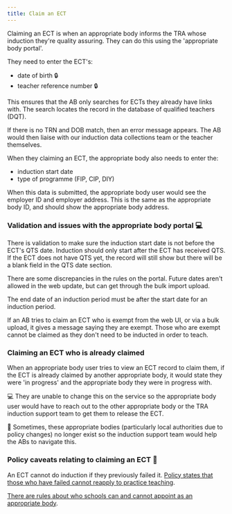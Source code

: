 ```yaml
---
title: Claim an ECT
---
```


Claiming an ECT is when an appropriate body informs the TRA whose induction they're quality assuring. They can do this using the 'appropriate body portal'.

They need to enter the ECT's:

- date of birth 🔒
- teacher reference number 🔒

This ensures that the AB only searches for ECTs they already have links with. The search locates the record in the database of qualified teachers (DQT).

If there is no TRN and DOB match, then an error message appears. The AB would then liaise with our induction data collections team or the teacher themselves.

When they claiming an ECT, the appropriate body also needs to enter the:

* induction start date
* type of programme (FIP, CIP, DIY)

When this data is submitted, the appropriate body user would see the employer ID and employer address. This is the same as the appropriate body ID, and should show the appropriate body address.

### Validation and issues with the appropriate body portal 💻

There is validation to make sure the induction start date is not before the ECT's QTS date. Induction should only start after the ECT has received QTS. If the ECT does not have QTS yet, the record will still show but there will be a blank field in the QTS date section.

There are some discrepancies in the rules on the portal. Future dates aren't allowed in the web update, but can get through the bulk import upload.

The end date of an induction period must be after the start date for an induction period.

If an AB tries to claim an ECT who is exempt from the web UI, or via a bulk upload, it gives a message saying they are exempt. Those who are exempt cannot be claimed as they don't need to be inducted in order to teach.

### Claiming an ECT who is already claimed

When an appropriate body user tries to view an ECT record to claim them,
if the ECT is already claimed by another appropriate body, it would
state they were 'in progress' and the appropriate body they were in
progress with.

💻 They are unable to change this on the service so the appropriate
body user would have to reach out to the other appropriate body or the
TRA induction support team to get them to release the ECT.

📜 Sometimes, these appropriate bodies (particularly local
authorities due to policy changes) no longer exist so the induction
support team would help the ABs to navigate this.

### Policy caveats relating to claiming an ECT 📜

An ECT cannot do induction if they previously failed it. [Policy states that those who have failed cannot reapply to practice teaching](https://assets.publishing.service.gov.uk/media/6629237f3b0122a378a7e6ef/Induction_for_early_career_teachers__England__statutory_guidance_.pdf).

[There are rules about who schools can and cannot appoint as an appropriate body](https://www.gov.uk/guidance/managing-training-for-early-career-teachers#appointing-an-appropriate-body).
